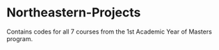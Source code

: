 # Northeastern-Projects

Contains codes for all 7 courses from the 1st Academic Year of Masters program.


